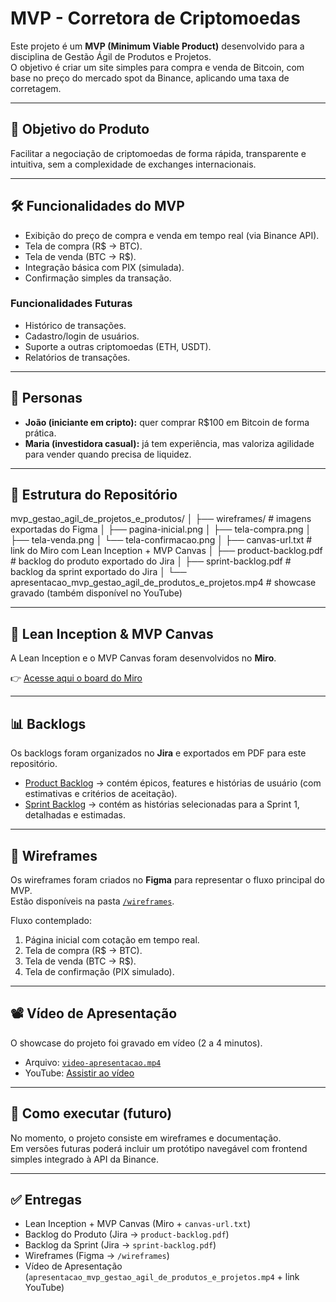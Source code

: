 # MVP - Corretora de Criptomoedas

Este projeto é um **MVP (Minimum Viable Product)** desenvolvido para a disciplina de Gestão Ágil de Produtos e Projetos.  
O objetivo é criar um site simples para compra e venda de Bitcoin, com base no preço do mercado spot da Binance, aplicando uma taxa de corretagem.

---

## 📌 Objetivo do Produto
Facilitar a negociação de criptomoedas de forma rápida, transparente e intuitiva, sem a complexidade de exchanges internacionais.

---

## 🛠️ Funcionalidades do MVP
- Exibição do preço de compra e venda em tempo real (via Binance API).  
- Tela de compra (R$ → BTC).  
- Tela de venda (BTC → R$).  
- Integração básica com PIX (simulada).  
- Confirmação simples da transação.  

### Funcionalidades Futuras
- Histórico de transações.  
- Cadastro/login de usuários.  
- Suporte a outras criptomoedas (ETH, USDT).  
- Relatórios de transações.  

---

## 👥 Personas
- **João (iniciante em cripto):** quer comprar R$100 em Bitcoin de forma prática.  
- **Maria (investidora casual):** já tem experiência, mas valoriza agilidade para vender quando precisa de liquidez.  

---

## 📂 Estrutura do Repositório

mvp_gestao_agil_de_projetos_e_produtos/
│
├── wireframes/ # imagens exportadas do Figma
│ ├── pagina-inicial.png
│ ├── tela-compra.png
│ ├── tela-venda.png
│ └── tela-confirmacao.png
│
├── canvas-url.txt # link do Miro com Lean Inception + MVP Canvas
│
├── product-backlog.pdf # backlog do produto exportado do Jira
│
├── sprint-backlog.pdf # backlog da sprint exportado do Jira
│
└── apresentacao_mvp_gestao_agil_de_produtos_e_projetos.mp4 # showcase gravado (também disponível no YouTube)

---

## 🎯 Lean Inception & MVP Canvas
A Lean Inception e o MVP Canvas foram desenvolvidos no **Miro**.  

👉 [Acesse aqui o board do Miro](https://miro.com/app/board/uXjVJCTUKgc=/?share_link_id=485785436671)  

---

## 📊 Backlogs

Os backlogs foram organizados no **Jira** e exportados em PDF para este repositório.

- [Product Backlog](./product-backlog.pdf) → contém épicos, features e histórias de usuário (com estimativas e critérios de aceitação).  
- [Sprint Backlog](./sprint-backlog.pdf) → contém as histórias selecionadas para a Sprint 1, detalhadas e estimadas.  

---

## 🎨 Wireframes

Os wireframes foram criados no **Figma** para representar o fluxo principal do MVP.  
Estão disponíveis na pasta [`/wireframes`](./wireframes).  

Fluxo contemplado:  
1. Página inicial com cotação em tempo real.  
2. Tela de compra (R$ → BTC).  
3. Tela de venda (BTC → R$).  
4. Tela de confirmação (PIX simulado).  

---

## 📽️ Vídeo de Apresentação

O showcase do projeto foi gravado em vídeo (2 a 4 minutos).  

- Arquivo: [`video-apresentacao.mp4`](./apresentacao_mvp_gestao_agil_de_produtos_e_projetos.mp4)  
- YouTube: [Assistir ao vídeo](https://youtu.be/T5LXpSPhqj0)  

---

## 🚀 Como executar (futuro)
No momento, o projeto consiste em wireframes e documentação.  
Em versões futuras poderá incluir um protótipo navegável com frontend simples integrado à API da Binance.

---

## ✅ Entregas
- Lean Inception + MVP Canvas (Miro + `canvas-url.txt`)  
- Backlog do Produto (Jira → `product-backlog.pdf`)  
- Backlog da Sprint (Jira → `sprint-backlog.pdf`)  
- Wireframes (Figma → `/wireframes`)  
- Vídeo de Apresentação (`apresentacao_mvp_gestao_agil_de_produtos_e_projetos.mp4` + link YouTube)  

